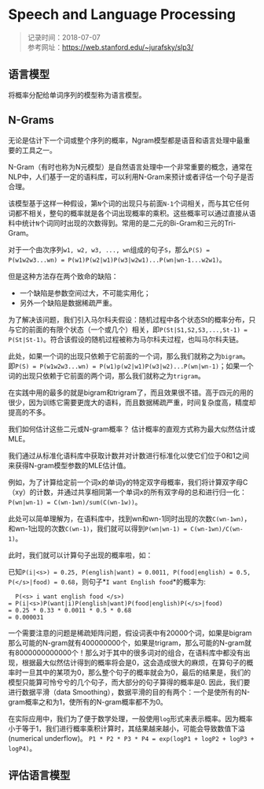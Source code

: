 # Speech and Language Processing
> 记录时间：2018-07-07    
> 参考网址：https://web.stanford.edu/~jurafsky/slp3/

## 语言模型
将概率分配给单词序列的模型称为语言模型。


## N-Grams
无论是估计下一个词或整个序列的概率，Ngram模型都是语音和语言处理中最重要的工具之一。

N-Gram（有时也称为N元模型）是自然语言处理中一个非常重要的概念，通常在NLP中，人们基于一定的语料库，可以利用N-Gram来预计或者评估一个句子是否合理。

该模型基于这样一种假设，第`N`个词的出现只与前面`N-1`个词相关，而与其它任何词都不相关，整句的概率就是各个词出现概率的乘积。这些概率可以通过直接从语料中统计`N`个词同时出现的次数得到。常用的是二元的Bi-Gram和三元的Tri-Gram。

对于一个由次序列`w1, w2, w3, ..., wn`组成的句子`S`，那么`P(S) = P(w1w2w3...wn) = P(w1)P(w2|w1)P(w3|w2w1)...P(wn|wn-1...w2w1)`。

但是这种方法存在两个致命的缺陷：
* 一个缺陷是参数空间过大，不可能实用化；
* 另外一个缺陷是数据稀疏严重。

为了解决该问题，我们引入马尔科夫假设：随机过程中各个状态St的概率分布，只与它的前面的有限个状态（一个或几个）相关，即`P(St|S1,S2,S3,...,St-1) = P(St|St-1)`。符合该假设的随机过程被称为马尔科夫过程，也叫马尔科夫链。

此处，如果一个词的出现只依赖于它前面的一个词，那么我们就称之为`bigram`。即`P(S) = P(w1w2w3...wn) = P(w1)p(w2|w1)P(w3|w2)...P(wn|wn-1)`；如果一个词的出现只依赖于它前面的两个词，那么我们就称之为`trigram`。

在实践中用的最多的就是bigram和trigram了，而且效果很不错。高于四元的用的很少，因为训练它需要更庞大的语料，而且数据稀疏严重，时间复杂度高，精度却提高的不多。

我们如何估计这些二元或N-gram概率？ 估计概率的直观方式称为最大似然估计或MLE。

我们通过从标准化语料库中获取计数并对计数进行标准化以使它们位于0和1之间来获得N-gram模型参数的MLE估计值。

例如，为了计算给定前一个词x的单词y的特定双字母概率，我们将计算双字母C（xy）的计数，并通过共享相同第一个单词x的所有双字母的总和进行归一化：`P(wn|wn-1) = C(wn-1wn)/sum(C(wn-1w))`。

此处可以简单理解为，在语料库中，找到wn和wn-1同时出现的次数`C(wn-1wn)`，和wn-1出现的次数`C(wn-1)`，我们就可以得到`P(wn|wn-1) = C(wn-1wn)/C(wn-1)`。

此时，我们就可以计算句子出现的概率啦，如：

已知`P(i|<s>) = 0.25, P(english|want) = 0.0011, P(food|english) = 0.5, P(</s>|food) = 0.68`，则句子*`I want English food`*的概率为:
```
  P(<s> i want english food </s>)
= P(i|<s>)P(want|i)P(english|want)P(food|english)P(</s>|food)
= 0.25 * 0.33 * 0.0011 * 0.5 * 0.68
= 0.000031
```

一个需要注意的问题是稀疏矩阵问题，假设词表中有20000个词，如果是bigram那么可能的N-gram就有400000000个，如果是trigram，那么可能的N-gram就有8000000000000个！那么对于其中的很多词对的组合，在语料库中都没有出现，根据最大似然估计得到的概率将会是0，这会造成很大的麻烦，在算句子的概率时一旦其中的某项为0，那么整个句子的概率就会为0，最后的结果是，我们的模型只能算可怜兮兮的几个句子，而大部分的句子算得的概率是0. 因此，我们要进行数据平滑（data Smoothing），数据平滑的目的有两个：一个是使所有的N-gram概率之和为1，使所有的N-gram概率都不为0。

在实际应用中，我们为了便于数学处理，一般使用`log`形式来表示概率。因为概率小于等于1，我们进行概率乘积计算时，其结果越来越小，可能会导致数值下溢(numerical underflow)。
`P1 * P2 * P3 * P4 = exp(logP1 + logP2 + logP3 + logP4)`。

## 评估语言模型
